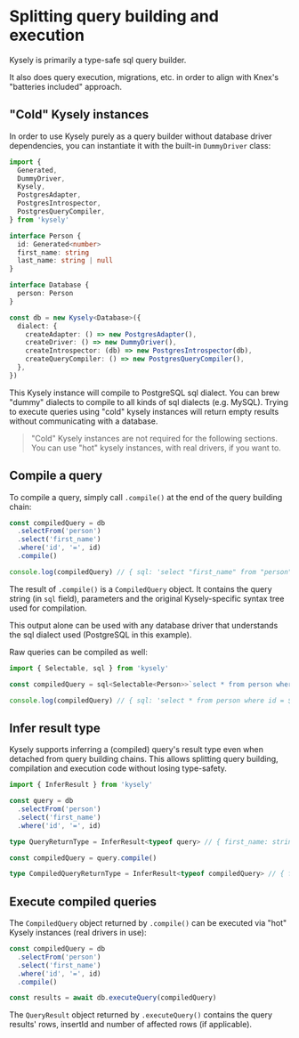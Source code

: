 # Splitting query building and execution

Kysely is primarily a type-safe sql query builder.

It also does query execution, migrations, etc. in order to align with Knex's "batteries
included" approach.

## "Cold" Kysely instances

In order to use Kysely purely as a query builder without database driver dependencies,
you can instantiate it with the built-in `DummyDriver` class:

```ts
import {
  Generated,
  DummyDriver,
  Kysely,
  PostgresAdapter,
  PostgresIntrospector,
  PostgresQueryCompiler,
} from 'kysely'

interface Person {
  id: Generated<number>
  first_name: string
  last_name: string | null
}

interface Database {
  person: Person
}

const db = new Kysely<Database>({
  dialect: {
    createAdapter: () => new PostgresAdapter(),
    createDriver: () => new DummyDriver(),
    createIntrospector: (db) => new PostgresIntrospector(db),
    createQueryCompiler: () => new PostgresQueryCompiler(),
  },
})
```

This Kysely instance will compile to PostgreSQL sql dialect. You can brew "dummy"
dialects to compile to all kinds of sql dialects (e.g. MySQL). Trying to execute
queries using "cold" kysely instances will return empty results without communicating
with a database.

> "Cold" Kysely instances are not required for the following sections. You can
use "hot" kysely instances, with real drivers, if you want to.

## Compile a query

To compile a query, simply call `.compile()` at the end of the query building chain:

```ts
const compiledQuery = db
  .selectFrom('person')
  .select('first_name')
  .where('id', '=', id)
  .compile()

console.log(compiledQuery) // { sql: 'select "first_name" from "person" where "id" = $1', parameters: [1], query: { ... } }
```

The result of `.compile()` is a `CompiledQuery` object. It contains the query string
(in `sql` field), parameters and the original Kysely-specific syntax tree used
for compilation.

This output alone can be used with any database driver that understands the sql
dialect used (PostgreSQL in this example).

Raw queries can be compiled as well:

```ts
import { Selectable, sql } from 'kysely'

const compiledQuery = sql<Selectable<Person>>`select * from person where id = ${id}`.compile(db)

console.log(compiledQuery) // { sql: 'select * from person where id = $1', parameters: [1], query: { ... } }
```

## Infer result type

Kysely supports inferring a (compiled) query's result type even when detached from
query building chains. This allows splitting query building, compilation and execution
code without losing type-safety.

```ts
import { InferResult } from 'kysely'

const query = db
  .selectFrom('person')
  .select('first_name')
  .where('id', '=', id)

type QueryReturnType = InferResult<typeof query> // { first_name: string }[]

const compiledQuery = query.compile()

type CompiledQueryReturnType = InferResult<typeof compiledQuery> // { first_name: string }[]
```

## Execute compiled queries

The `CompiledQuery` object returned by `.compile()` can be executed
via "hot" Kysely instances (real drivers in use):

```ts
const compiledQuery = db
  .selectFrom('person')
  .select('first_name')
  .where('id', '=', id)
  .compile()

const results = await db.executeQuery(compiledQuery)
```

The `QueryResult` object returned by `.executeQuery()` contains the query results'
rows, insertId and number of affected rows (if applicable).